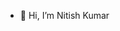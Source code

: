 - 👋 Hi, I’m Nitish Kumar

<!---
Nitish7827/Nitish7827 is a ✨ special ✨ repository because its `README.md` (this file) appears on your GitHub profile.
You can click the Preview link to take a look at your changes.
--->
